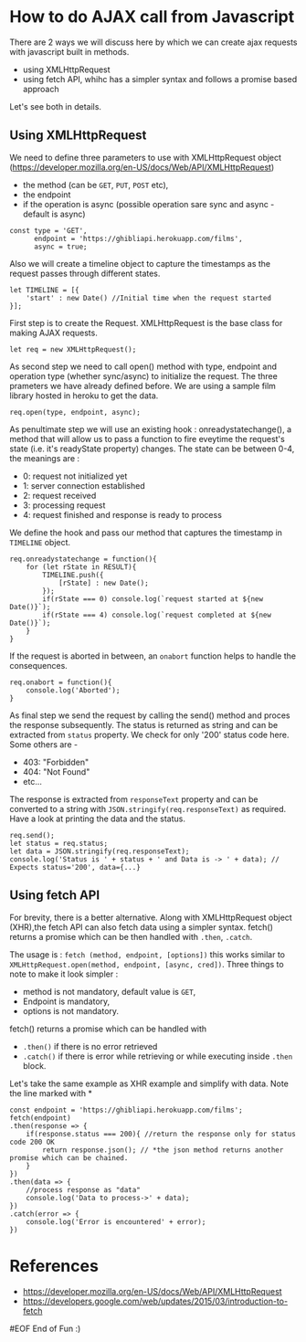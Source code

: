 # How to do AJAX call from Javascript 
There are 2 ways we will discuss here by which we can create ajax requests with javascript built in methods.
- using XMLHttpRequest
- using fetch API, whihc has a simpler syntax and follows a promise based approach

Let's see both in details.
## Using XMLHttpRequest

We need to define three parameters to use with XMLHttpRequest object (https://developer.mozilla.org/en-US/docs/Web/API/XMLHttpRequest)
- the method (can be ```GET```, ```PUT```, ```POST``` etc),
- the endpoint
- if the operation is async (possible operation sare sync and async - default is async)

```
const type = 'GET',
      endpoint = 'https://ghibliapi.herokuapp.com/films',
      async = true;
```

Also we will create a timeline object to capture the timestamps as the request passes through different states.
```
let TIMELINE = [{
    'start' : new Date() //Initial time when the request started
}];    
```

First step is to create the Request. XMLHttpRequest is the base class for making AJAX requests.

```
let req = new XMLHttpRequest();
```

As second step we need to call open() method with type, endpoint and operation type (whether sync/async) to initialize the request. The three prameters we have already defined before. We are using a sample film library hosted in heroku to get the data.
```
req.open(type, endpoint, async);
```

As penultimate step we will use an existing hook : onreadystatechange(), a method that will allow us to pass a function to fire eveytime the 
request's state (i.e. it's readyState property) changes. The state can be between 0-4, the meanings are :
- 0: request not initialized yet
- 1: server connection established
- 2: request received
- 3: processing request
- 4: request finished and response is ready to process

We define the hook and pass our method that captures the timestamp in ```TIMELINE``` object.
```
req.onreadystatechange = function(){
    for (let rState in RESULT){
        TIMELINE.push({
            [rState] : new Date();
        });
        if(rState === 0) console.log(`request started at ${new Date()}`);
        if(rState === 4) console.log(`request completed at ${new Date()}`);
    }
}
```
If the request is aborted in between, an ```onabort``` function helps to handle the consequences.
```
req.onabort = function(){
    console.log('Aborted');
}
```

As final step we send the request by calling the send() method and proces the response subsequently.  The status is returned as string and can be extracted from ```status``` property.  We check for only '200' status code here. Some others are - 
- 403: "Forbidden"
- 404: "Not Found"
- etc...

The response is extracted from ```responseText``` property and can be converted to a string with ```JSON.stringify(req.responseText)``` as required. Have a look at printing the data and the status.

```
req.send();
let status = req.status;
let data = JSON.stringify(req.responseText);
console.log('Status is ' + status + ' and Data is -> ' + data); //  Expects status='200', data={...}
```

## Using fetch API

For brevity, there is a better alternative. Along with XMLHttpRequest object (XHR),the fetch API can also fetch data using a simpler syntax. fetch() returns a promise which can be then handled with ```.then```, ```.catch```.

The usage is :
```fetch (method, endpoint, [options])``` this works similar to ```XMLHttpRequest.open(method, endpoint, [async, cred])```.
Three things to note to make it look simpler :
- method is not mandatory, default value is ```GET```,
- Endpoint is mandatory,
- options is not mandatory.

fetch() returns a promise which can be handled with 
- ```.then()``` if there is no error retrieved
- ```.catch()``` if there is error while retrieving or while executing inside ```.then``` block.

Let's take the same example as XHR example and simplify with data. Note the line marked with *

```
const endpoint = 'https://ghibliapi.herokuapp.com/films';
fetch(endpoint)
.then(response => {
    if(response.status === 200){ //return the response only for status code 200 OK
        return response.json(); // *the json method returns another promise which can be chained.
    }
})
.then(data => {
    //process response as "data"
    console.log('Data to process->' + data);
})
.catch(error => {
    console.log('Error is encountered' + error);
})
```

# References
- https://developer.mozilla.org/en-US/docs/Web/API/XMLHttpRequest
- https://developers.google.com/web/updates/2015/03/introduction-to-fetch

#EOF End of Fun :)